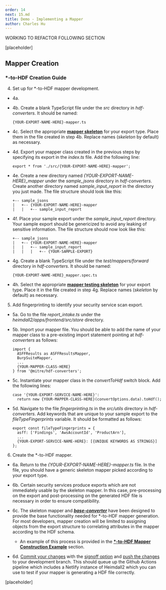 ```yaml
---
order: 14
next: 15.md
title: Demo - Implementing a Mapper
author: Charles Hu
---
```



WORKING TO REFACTOR FOLLOWING SECTION

[placeholder]

## Mapper Creation <a name="create"></a>

### \*-to-HDF Creation Guide <a name="guide"></a>


4. Set up for \*-to-HDF mapper development.

  - 4a. 

  - 4b. Create a blank TypeScript file under the <i>src</i> directory in <i>hdf-converters</i>. It should be named:

    ```
    {YOUR-EXPORT-NAME-HERE}-mapper.ts
    ```

  - 4c. Select the appropriate <b>[mapper skeleton](#skeleton)</b> for your export type. Place them in the file created in step 4b. Replace names (<i>skeleton</i> by default) as necessary.

  - 4d. Export your mapper class created in the previous steps by specifying its export in the <i>index.ts</i> file. Add the following line:

    ```
    export * from './src/{YOUR-EXPORT-NAME-HERE}-mapper';
    ```

  - 4e. Create a new directory named <i>{YOUR-EXPORT-NAME-HERE}_mapper</i> under the <i>sample_jsons</i> directory in <i>hdf-converters</i>. Create another directory named <i>sample_input_report</i> in the directory you just made. The file structure should look like this:

    ```
    +-- sample_jsons
    |   +-- {YOUR-EXPORT-NAME-HERE}-mapper
    |   |   +-- sample_input_report
    ```

  - 4f. Place your sample export under the <i>sample_input_report</i> directory. Your sample export should be genericized to avoid any leaking of sensitive information. The file structure should now look like this:

    ```
    +-- sample_jsons
    |   +-- {YOUR-EXPORT-NAME-HERE}-mapper
    |   |   +-- sample_input_report
    |   |   |   +-- {YOUR-SAMPLE-EXPORT}
    ```

  - 4g. Create a blank TypeScript file under the <i>test/mappers/forward</i> directory in <i>hdf-converters</i>. It should be named:

    ```
    {YOUR-EXPORT-NAME-HERE}_mapper.spec.ts
    ```

  - 4h. Select the appropriate <b>[mapper testing skeleton](#skeleton)</b> for your export type. Place it in the file created in step 4g. Replace names (<i>skeleton</i> by default) as necessary.

5. Add fingerprinting to identify your security service scan export.

  - 5a. Go to the file <i>report_intake.ts</i> under the <i>heimdall2/apps/frontend/src/store</i> directory.

  - 5b. Import your mapper file. You should be able to add the name of your mapper class to a pre-existing import statement pointing at <i>hdf-converters</i> as follows:

    ```
    import {
      ASFFResults as ASFFResultsMapper,
      BurpSuiteMapper,
      ...
      {YOUR-MAPPER-CLASS-HERE}
    } from '@mitre/hdf-converters';
    ```

  - 5c. Instantiate your mapper class in the <i>convertToHdf</i> switch block. Add the following lines:

    ```
    case '{YOUR-EXPORT-SERVICE-NAME-HERE}':
      return new {YOUR-MAPPER-CLASS-HERE}(convertOptions.data).toHdf();
    ```

  - 5d. Navigate to the file <i>fingerprinting.ts</i> in the <i>src/utils</i> directory in <i>hdf-converters</i>. Add keywords that are unique to your sample export to the <i>fileTypeFingerprints</i> variable. It should be formatted as follows:

    ```
    export const fileTypeFingerprints = {
      asff: ['Findings', 'AwsAccountId', 'ProductArn'],
      ...
      {YOUR-EXPORT-SERVICE-NAME-HERE}: [{UNIQUE KEYWORDS AS STRINGS}]
    };
    ```

6. Create the \*-to-HDF mapper.

  - 6a. Return to the <i>{YOUR-EXPORT-NAME-HERE}-mapper.ts</i> file. In the file, you should have a generic skeleton mapper picked according to your export type.

  - 6b. Certain security services produce exports which are not immediately usable by the skeleton mapper. In this case, pre-processing on the export and post-processing on the generated HDF file is necessary in order to ensure compatibility.

  - 6c. The skeleton mapper and <b>[<i>base-converter</i>](#base)</b> have been designed to provide the base functionality needed for \*-to-HDF mapper generation. For most developers, mapper creation will be limited to assigning objects from the export structure to correlating attributes in the mapper according to the HDF schema.
    
    - An example of this process is provided in the <b>[\*-to-HDF Mapper Construction Example](#example2)</b> section.

  - 6d. [Commit your changes](https://github.com/git-guides/git-commit) with the [signoff option](https://git-scm.com/docs/git-commit) and [push the changes](https://github.com/git-guides/git-push) to your development branch. This should queue up the Github Actions pipeline which includes a Netlify instance of Heimdall2 which you can use to test if your mapper is generating a HDF file correctly.

[placeholder]
